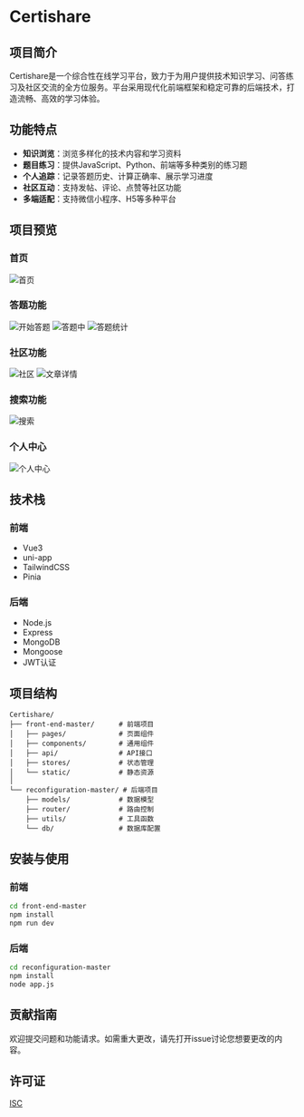 # Certishare

## 项目简介
Certishare是一个综合性在线学习平台，致力于为用户提供技术知识学习、问答练习及社区交流的全方位服务。平台采用现代化前端框架和稳定可靠的后端技术，打造流畅、高效的学习体验。

## 功能特点
- **知识浏览**：浏览多样化的技术内容和学习资料
- **题目练习**：提供JavaScript、Python、前端等多种类别的练习题
- **个人追踪**：记录答题历史、计算正确率、展示学习进度
- **社区互动**：支持发帖、评论、点赞等社区功能
- **多端适配**：支持微信小程序、H5等多种平台

## 项目预览
### 首页
![首页](img/index.png)

### 答题功能
![开始答题](img/start_questions.png)
![答题中](img/answering%20questions.png)
![答题统计](img/AnswerStatistics.png)

### 社区功能
![社区](img/community.png)
![文章详情](img/articleInfo.png)

### 搜索功能
![搜索](img/Search.png)

### 个人中心
![个人中心](img/personal-center.png)

## 技术栈
### 前端
- Vue3
- uni-app
- TailwindCSS
- Pinia

### 后端
- Node.js
- Express
- MongoDB
- Mongoose
- JWT认证

## 项目结构
```
Certishare/
├── front-end-master/      # 前端项目
│   ├── pages/             # 页面组件
│   ├── components/        # 通用组件
│   ├── api/               # API接口
│   ├── stores/            # 状态管理
│   └── static/            # 静态资源
│
└── reconfiguration-master/ # 后端项目
    ├── models/            # 数据模型
    ├── router/            # 路由控制
    ├── utils/             # 工具函数
    └── db/                # 数据库配置
```

## 安装与使用
### 前端
```bash
cd front-end-master
npm install
npm run dev
```

### 后端
```bash
cd reconfiguration-master
npm install
node app.js
```

## 贡献指南
欢迎提交问题和功能请求。如需重大更改，请先打开issue讨论您想要更改的内容。

## 许可证
[ISC](LICENSE) 